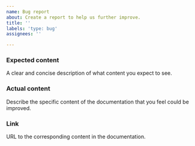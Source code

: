 ```yaml
---
name: Bug report
about: Create a report to help us further improve.
title: ''
labels: 'type: bug'
assignees: ''

---
```


### Expected content
A clear and concise description of what content you expect to see.

### Actual content
Describe the specific content of the documentation that you feel could be improved.

### Link
URL to the corresponding content in the documentation.
